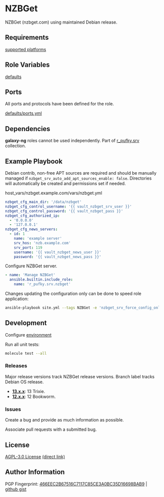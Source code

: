 # NZBGet
NZBGet (nzbget.com) using maintained Debian release.

## Requirements
[supported platforms](https://github.com/r-pufky/ansible_nzbget/blob/main/meta/main.yml)

## Role Variables
[defaults](https://github.com/r-pufky/ansible_nzbget/tree/main/defaults/main)

## Ports
All ports and protocols have been defined for the role.

[defaults/ports.yml](https://github.com/r-pufky/ansible_nzbget/blob/main/defaults/main/ports.yml)

## Dependencies
**galaxy-ng** roles cannot be used independently. Part of
[r_pufky.srv](https://github.com/r-pufky/ansible_collection_srv) collection.

## Example Playbook
Debian contrib, non-free APT sources are required and should be manually
managed if `nzbget_srv_auto_add_apt_sources_enable: false`. Directories
will automatically be created and permissions set if needed.

host_vars/nzbget.example.com/vars/nzbget.yml
``` yaml
nzbget_cfg_main_dir: '/data/nzbget'
nzbget_cfg_control_username: '{{ vault_nzbget_srv_user }}'
nzbget_cfg_control_password: '{{ vault_nzbget_pass }}'
nzbget_cfg_authorized_ip:
  - '0.0.0.0'
  - '127.0.0.1'
nzbget_cfg_news_servers:
  - id: 1
    name: 'example server'
    srv_hos: 'nzb.example.com'
    srv_port: 119
    username: '{{ vault_nzbget_news_user }}'
    password: '{{ vault_nzbget_news_pass }}'
```

Configure NZBGet server.
``` yaml
- name: 'Manage NZBGet'
  ansible.builtin.include_role:
    name: 'r_pufky.srv.nzbget'
```

Changes updating the configuration only can be done to speed role application:
``` bash
ansible-playbook site.yml --tags NZBGet -e 'nzbget_srv_force_config_only_enable=true'
```

## Development
Configure [environment](https://github.com/r-pufky/ansible_collection_srv/blob/main/docs/dev/environment/README.md)

Run all unit tests:
``` bash
molecule test --all
```

### Releases
Major release versions track NZBGet release versions. Branch label tracks
Debian OS release.

* **[13.x.x](https://github.com/r-pufky/ansible_nzbget)**: 13 Trixie.
* **[12.x.x](https://github.com/r-pufky/ansible_nzbget/tree/12.x)**: 12 Bookworm.

### Issues
Create a bug and provide as much information as possible.

Associate pull requests with a submitted bug.

## License
[AGPL-3.0 License](https://www.tldrlegal.com/license/gnu-affero-general-public-license-v3-agpl-3-0)
 [(direct link)](https://github.com/r-pufky/ansible_nzbget/blob/main/LICENSE)

## Author Information
PGP Fingerprint: [466EEC2B67516C7117C85CE3A0BC35D16698BAB9](https://keys.openpgp.org/vks/v1/by-fingerprint/466EEC2B67516C7117C85CE3A0BC35D16698BAB9)
| [github gist](https://gist.github.com/r-pufky/a8df36977c55b5bb20829267c4c49d22)
